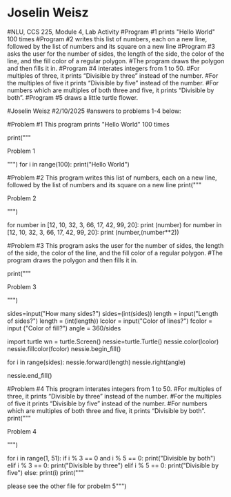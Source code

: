 # Joselin Weisz 
#NLU, CCS 225, Module 4, Lab Activity
#Program #1 prints "Hello World" 100 times
#Program #2 writes this list of numbers, each on a new line, followed by the list of numbers and its square on a new line
#Program #3 asks the user for the number of sides, the length of the side, the color of the line, and the fill color of a regular polygon.
#The program draws the polygon and then fills it in.
#Program #4 interates integers from 1 to 50.
#For multiples of three, it prints “Divisible by three” instead of the number.
#For the multiples of five it prints “Divisible by five” instead of the number.
#For numbers which are multiples of both three and five, it prints “Divisible by both”. 
#Program #5 draws a little turtle flower.



#Joselin Weisz
#2/10/2025
#answers to problems 1-4 below:

#Problem #1 This program prints "Hello World" 100 times

print("""

Problem 1

""")
for i in range(100):
    print("Hello World")

#Problem #2 This program writes this list of numbers, each on a new line, followed by the list of numbers and its square on a new line
print("""

Problem 2

""")

for number in [12, 10, 32, 3, 66, 17, 42, 99, 20]:
    print (number)
for number in [12, 10, 32, 3, 66, 17, 42, 99, 20]:
    print (number,(number**2))



#Problem #3 This program asks the user for the number of sides, the length of the side, the color of the line, and the fill color of a regular polygon.
#The program draws the polygon and then fills it in.

print("""

Problem 3

""")


sides=input("How many sides?")
sides=(int(sides))
length = input("Length of sides?")
length = (int(length))
lcolor = input("Color of lines?")
fcolor = input ("Color of fill?")
angle = 360/sides

import turtle
wn = turtle.Screen()
nessie=turtle.Turtle()
nessie.color(lcolor)
nessie.fillcolor(fcolor)
nessie.begin_fill()

for i in range(sides):
    nessie.forward(length)
    nessie.right(angle)
    
nessie.end_fill()

#Problem #4 This program interates integers from 1 to 50.
#For multiples of three, it prints “Divisible by three” instead of the number.
#For the multiples of five it prints “Divisible by five” instead of the number.
#For numbers which are multiples of both three and five, it prints “Divisible by both”. 
print("""

Problem 4

""")


for i in range(1, 51):
    if i % 3 == 0 and i % 5 == 0:
        print("Divisible by both")
    elif i % 3 == 0:
        print("Divisible by three")
    elif i % 5 == 0:
        print("Divisible by five")
    else:
        print(i)
print("""

please see the other file for probelm 5""")

